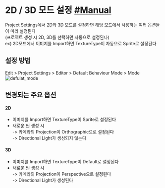 # 2D / 3D 모드 설정 [#Manual](https://docs.unity3d.com/Manual/2DAnd3DModeSettings.html)
Project Settings에서 2D와 3D 모드를 설정하면 해당 모드에서 사용하는 여러 옵션들이 미리 설정된다  
(프로젝트 생성 시 2D, 3D를 선택하면 자동으로 설정된다)  
ex) 2D모드에서 이미지를 Import하면 TextureType이 자동으로 Sprite로 설정된다  

## 설정 방법
Edit > Project Settings > Editor > Default Behaviour Mode > Mode  
![defulat_mode](https://user-images.githubusercontent.com/37904040/124854996-3bdf6b00-dfe3-11eb-97c6-e46122a5418a.jpg)

## 변경되는 주요 옵션
#### 2D
- 이미지를 Import하면 TextureType이 Sprite로 설정된다
- 새로운 씬 생성 시  
-> 카메라의 Projection이 Orthographic으로 설정된다  
-> Directional Light가 생성되지 않는다  

#### 3D
- 이미지를 Import하면 TextureType이 Default로 설정된다
- 새로운 씬 생성 시  
-> 카메라의 Projection이 Perspective으로 설정된다  
-> Directional Light가 생성된다
